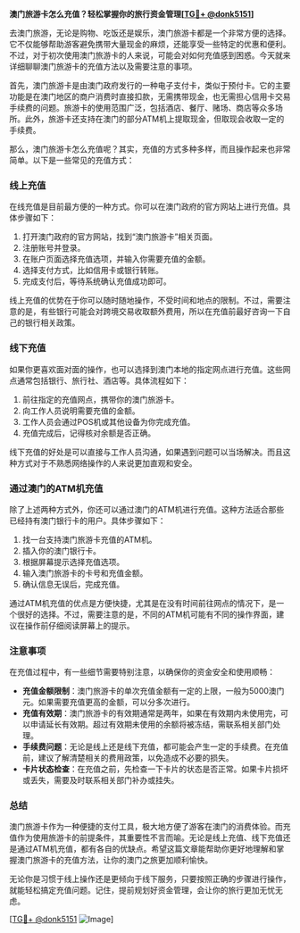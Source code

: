 **澳门旅游卡怎么充值？轻松掌握你的旅行资金管理[[TG💪+ @donk5151](https://t.me/s/donk5151)]**

去澳门旅游，无论是购物、吃饭还是娱乐，澳门旅游卡都是一个非常方便的选择。它不仅能够帮助游客避免携带大量现金的麻烦，还能享受一些特定的优惠和便利。不过，对于初次使用澳门旅游卡的人来说，可能会对如何充值感到困惑。今天就来详细聊聊澳门旅游卡的充值方法以及需要注意的事项。

首先，澳门旅游卡是由澳门政府发行的一种电子支付卡，类似于预付卡。它的主要功能是在澳门地区的商户消费时直接扣款，无需携带现金，也无需担心信用卡交易手续费的问题。旅游卡的使用范围广泛，包括酒店、餐厅、赌场、商店等众多场所。此外，旅游卡还支持在澳门的部分ATM机上提取现金，但取现会收取一定的手续费。

那么，澳门旅游卡怎么充值呢？其实，充值的方式多种多样，而且操作起来也非常简单。以下是一些常见的充值方式：

### **线上充值**
在线充值是目前最方便的一种方式。你可以在澳门政府的官方网站上进行充值。具体步骤如下：
1. 打开澳门政府的官方网站，找到“澳门旅游卡”相关页面。
2. 注册账号并登录。
3. 在账户页面选择充值选项，并输入你需要充值的金额。
4. 选择支付方式，比如信用卡或银行转账。
5. 完成支付后，等待系统确认充值成功即可。

线上充值的优势在于你可以随时随地操作，不受时间和地点的限制。不过，需要注意的是，有些银行可能会对跨境交易收取额外费用，所以在充值前最好咨询一下自己的银行相关政策。

### **线下充值**
如果你更喜欢面对面的操作，也可以选择到澳门本地的指定网点进行充值。这些网点通常包括银行、旅行社、酒店等。具体流程如下：
1. 前往指定的充值网点，携带你的澳门旅游卡。
2. 向工作人员说明需要充值的金额。
3. 工作人员会通过POS机或其他设备为你完成充值。
4. 充值完成后，记得核对余额是否正确。

线下充值的好处是可以直接与工作人员沟通，如果遇到问题可以当场解决。而且这种方式对于不熟悉网络操作的人来说更加直观和安全。

### **通过澳门的ATM机充值**
除了上述两种方式外，你还可以通过澳门的ATM机进行充值。这种方法适合那些已经持有澳门银行卡的用户。具体步骤如下：
1. 找一台支持澳门旅游卡充值的ATM机。
2. 插入你的澳门银行卡。
3. 根据屏幕提示选择充值选项。
4. 输入澳门旅游卡的卡号和充值金额。
5. 确认信息无误后，完成充值。

通过ATM机充值的优点是方便快捷，尤其是在没有时间前往网点的情况下，是一个很好的选择。不过，需要注意的是，不同的ATM机可能有不同的操作界面，建议在操作前仔细阅读屏幕上的提示。

### **注意事项**
在充值过程中，有一些细节需要特别注意，以确保你的资金安全和使用顺畅：
- **充值金额限制**：澳门旅游卡的单次充值金额有一定的上限，一般为5000澳门元。如果需要充值更高的金额，可以分多次进行。
- **充值有效期**：澳门旅游卡的有效期通常是两年，如果在有效期内未使用完，可以申请延长有效期。超过有效期未使用的余额将被冻结，需联系相关部门处理。
- **手续费问题**：无论是线上还是线下充值，都可能会产生一定的手续费。在充值前，建议了解清楚相关的费用政策，以免造成不必要的损失。
- **卡片状态检查**：在充值之前，先检查一下卡片的状态是否正常。如果卡片损坏或丢失，需要及时联系相关部门补办或挂失。

### **总结**
澳门旅游卡作为一种便捷的支付工具，极大地方便了游客在澳门的消费体验。而充值作为使用旅游卡的前提条件，其重要性不言而喻。无论是线上充值、线下充值还是通过ATM机充值，都有各自的优缺点。希望这篇文章能帮助你更好地理解和掌握澳门旅游卡的充值方法，让你的澳门之旅更加顺利愉快。

无论你是习惯于线上操作还是更倾向于线下服务，只要按照正确的步骤进行操作，就能轻松搞定充值问题。记住，提前规划好资金管理，会让你的旅行更加无忧无虑。

[[TG💪+ @donk5151](https://t.me/s/donk5151) ![Image](https://i.postimg.cc/rwNCRYN7/Snipaste-2025-04-30-17-27-05.png)]